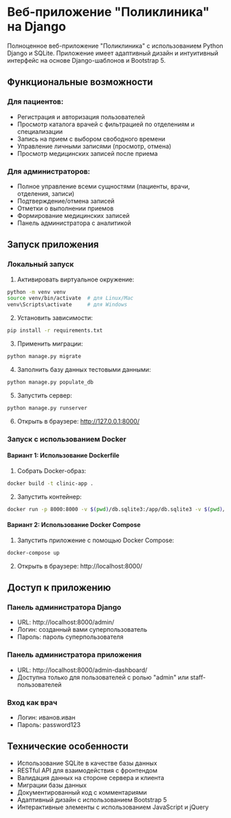 # Веб-приложение "Поликлиника" на Django

Полноценное веб-приложение "Поликлиника" с использованием Python Django и SQLite. Приложение имеет адаптивный дизайн и интуитивный интерфейс на основе Django-шаблонов и Bootstrap 5.

## Функциональные возможности

### Для пациентов:
- Регистрация и авторизация пользователей
- Просмотр каталога врачей с фильтрацией по отделениям и специализации
- Запись на прием с выбором свободного времени
- Управление личными записями (просмотр, отмена)
- Просмотр медицинских записей после приема

### Для администраторов:
- Полное управление всеми сущностями (пациенты, врачи, отделения, записи)
- Подтверждение/отмена записей
- Отметки о выполнении приемов
- Формирование медицинских записей
- Панель администратора с аналитикой

## Запуск приложения

### Локальный запуск

1. Активировать виртуальное окружение:
```bash
python -m venv venv
source venv/bin/activate  # для Linux/Mac
venv\Scripts\activate     # для Windows
```

2. Установить зависимости:
```bash
pip install -r requirements.txt
```

3. Применить миграции:
```bash
python manage.py migrate
```

4. Заполнить базу данных тестовыми данными:
```bash
python manage.py populate_db
```

5. Запустить сервер:
```bash
python manage.py runserver
```

6. Открыть в браузере: http://127.0.0.1:8000/

### Запуск с использованием Docker

#### Вариант 1: Использование Dockerfile

1. Собрать Docker-образ:
```bash
docker build -t clinic-app .
```

2. Запустить контейнер:
```bash
docker run -p 8000:8000 -v $(pwd)/db.sqlite3:/app/db.sqlite3 -v $(pwd)/media:/app/media clinic-app
```

#### Вариант 2: Использование Docker Compose

1. Запустить приложение с помощью Docker Compose:
```bash
docker-compose up
```

2. Открыть в браузере: http://localhost:8000/

## Доступ к приложению

### Панель администратора Django
- URL: http://localhost:8000/admin/
- Логин: созданный вами суперпользователь
- Пароль: пароль суперпользователя

### Панель администратора приложения
- URL: http://localhost:8000/admin-dashboard/
- Доступна только для пользователей с ролью "admin" или staff-пользователей

### Вход как врач
- Логин: иванов.иван
- Пароль: password123

## Технические особенности
- Использование SQLite в качестве базы данных
- RESTful API для взаимодействия с фронтендом
- Валидация данных на стороне сервера и клиента
- Миграции базы данных
- Документированный код с комментариями
- Адаптивный дизайн с использованием Bootstrap 5
- Интерактивные элементы с использованием JavaScript и jQuery